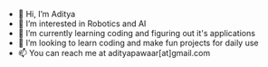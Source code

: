 - 👋 Hi, I’m Aditya
- 👀 I’m interested in Robotics and AI
- 🌱 I’m currently learning coding and figuring out it's applications
- 💞️ I’m looking to learn coding and make fun projects for daily use
- 📫 You can reach me at adityapawaar[at]gmail.com
<!---
adityaaapawar/adityaaapawar is a ✨ special ✨ repository because its `README.md` (this file) appears on your GitHub profile.
You can click the Preview link to take a look at your changes.
--->
